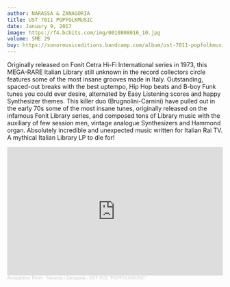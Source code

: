 ```yaml
---
author: NARASSA & ZANAGORIA
title: UST 7011 POPFOLKMUSIC
date: January 9, 2017
image: https://f4.bcbits.com/img/0010808016_10.jpg
volume: SME 29
buy: https://sonormusiceditions.bandcamp.com/album/ust-7011-popfolkmusic
---
```


Originally released on Fonit Cetra Hi-Fi International series in 1973, this MEGA-RARE Italian Library still unknown in the record collectors circle features some of the most insane grooves made in Italy. Outstanding, spaced-out breaks with the best uptempo, Hip Hop beats and B-boy Funk tunes you could ever desire, alternated by Easy Listening scores and happy Synthesizer themes. This killer duo (Brugnolini-Carnini) have pulled out in the early 70s some of the most insane tunes, originally released on the infamous Fonit Library series, and composed tons of Library music with the auxiliary of few session men, vintage analogue Synthesizers and Hammond organ. Absolutely incredible and unexpected music written for Italian Rai TV. A mythical Italian Library LP to die for!

<iframe width="100%" height="300" scrolling="no" frameborder="no" allow="autoplay" src="https://w.soundcloud.com/player/?url=https%3A//api.soundcloud.com/tracks/289267505&color=%23ff5500&auto_play=false&hide_related=true&show_comments=false&show_user=true&show_reposts=false&show_teaser=false&visual=true"></iframe><div style="font-size: 10px; color: #cccccc;line-break: anywhere;word-break: normal;overflow: hidden;white-space: nowrap;text-overflow: ellipsis; font-family: Interstate,Lucida Grande,Lucida Sans Unicode,Lucida Sans,Garuda,Verdana,Tahoma,sans-serif;font-weight: 100;"><a href="https://soundcloud.com/armagideon-times" title="Armagideon Times" target="_blank" style="color: #cccccc; text-decoration: none;">Armagideon Times</a> · <a href="https://soundcloud.com/armagideon-times/narassa-zanagoria-ust-7011-popfolkmusic-1973-fonit-italian-library-breakbeat-monster" title="Narassa / Zanagoria - UST 7011 &quot;POPFOLKMUSIC&quot;" target="_blank" style="color: #cccccc; text-decoration: none;">Narassa / Zanagoria - UST 7011 &quot;POPFOLKMUSIC&quot;</a></div>
